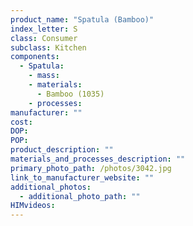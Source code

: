 ```yaml
---
product_name: "Spatula (Bamboo)"
index_letter: S
class: Consumer
subclass: Kitchen
components:
  - Spatula:
    - mass: 
    - materials:
      - Bamboo (1035)
    - processes:
manufacturer: ""
cost: 
DOP: 
POP: 
product_description: ""
materials_and_processes_description: ""
primary_photo_path: /photos/3042.jpg
link_to_manufacturer_website: ""
additional_photos:
  - additional_photo_path: ""
HIMvideos:
---
```

